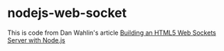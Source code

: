 nodejs-web-socket
=================

This is code from Dan Wahlin's article [Building an HTML5 Web Sockets Server with Node.js](http://weblogs.asp.net/dwahlin/archive/2013/06/04/building-an-html5-web-sockets-server-with-node-js.aspx)

